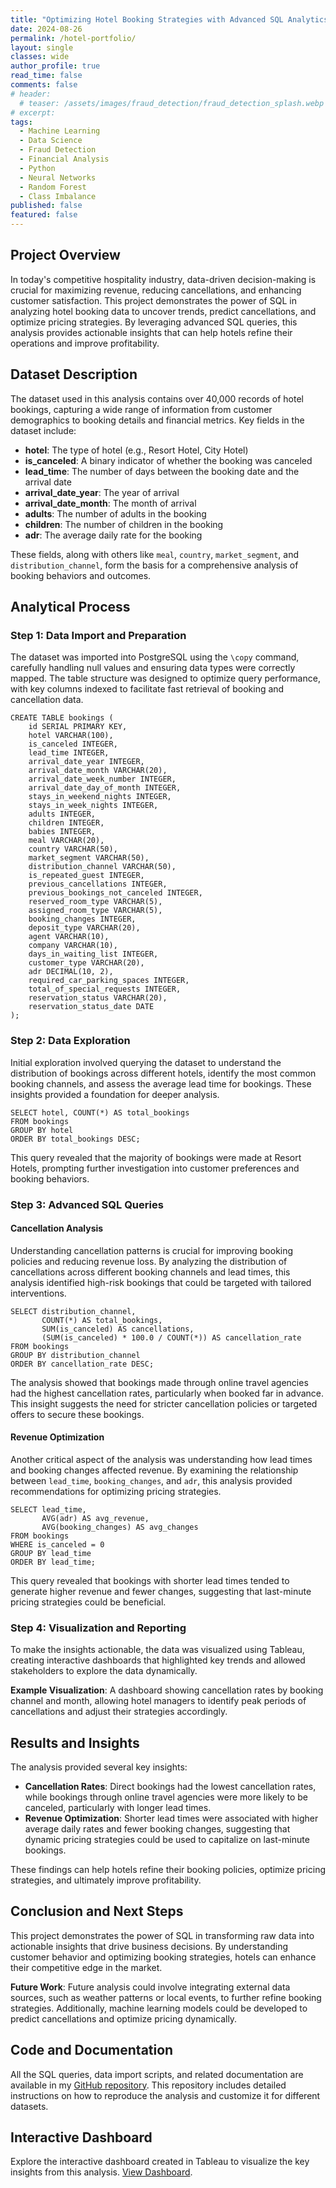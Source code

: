 ```yaml
---
title: "Optimizing Hotel Booking Strategies with Advanced SQL Analytics"
date: 2024-08-26
permalink: /hotel-portfolio/
layout: single
classes: wide
author_profile: true
read_time: false
comments: false
# header:
  # teaser: /assets/images/fraud_detection/fraud_detection_splash.webp
# excerpt: 
tags:
  - Machine Learning
  - Data Science
  - Fraud Detection
  - Financial Analysis
  - Python
  - Neural Networks
  - Random Forest
  - Class Imbalance
published: false
featured: false
---
```


## Project Overview

In today's competitive hospitality industry, data-driven decision-making is crucial for maximizing revenue, reducing cancellations, and enhancing customer satisfaction. This project demonstrates the power of SQL in analyzing hotel booking data to uncover trends, predict cancellations, and optimize pricing strategies. By leveraging advanced SQL queries, this analysis provides actionable insights that can help hotels refine their operations and improve profitability.

## Dataset Description

The dataset used in this analysis contains over 40,000 records of hotel bookings, capturing a wide range of information from customer demographics to booking details and financial metrics. Key fields in the dataset include:

- **hotel**: The type of hotel (e.g., Resort Hotel, City Hotel)
- **is_canceled**: A binary indicator of whether the booking was canceled
- **lead_time**: The number of days between the booking date and the arrival date
- **arrival_date_year**: The year of arrival
- **arrival_date_month**: The month of arrival
- **adults**: The number of adults in the booking
- **children**: The number of children in the booking
- **adr**: The average daily rate for the booking

These fields, along with others like `meal`, `country`, `market_segment`, and `distribution_channel`, form the basis for a comprehensive analysis of booking behaviors and outcomes.

## Analytical Process

### Step 1: Data Import and Preparation

The dataset was imported into PostgreSQL using the `\copy` command, carefully handling null values and ensuring data types were correctly mapped. The table structure was designed to optimize query performance, with key columns indexed to facilitate fast retrieval of booking and cancellation data.

    CREATE TABLE bookings (
        id SERIAL PRIMARY KEY,
        hotel VARCHAR(100),
        is_canceled INTEGER,
        lead_time INTEGER,
        arrival_date_year INTEGER,
        arrival_date_month VARCHAR(20),
        arrival_date_week_number INTEGER,
        arrival_date_day_of_month INTEGER,
        stays_in_weekend_nights INTEGER,
        stays_in_week_nights INTEGER,
        adults INTEGER,
        children INTEGER,
        babies INTEGER,
        meal VARCHAR(20),
        country VARCHAR(50),
        market_segment VARCHAR(50),
        distribution_channel VARCHAR(50),
        is_repeated_guest INTEGER,
        previous_cancellations INTEGER,
        previous_bookings_not_canceled INTEGER,
        reserved_room_type VARCHAR(5),
        assigned_room_type VARCHAR(5),
        booking_changes INTEGER,
        deposit_type VARCHAR(20),
        agent VARCHAR(10),
        company VARCHAR(10),
        days_in_waiting_list INTEGER,
        customer_type VARCHAR(20),
        adr DECIMAL(10, 2),
        required_car_parking_spaces INTEGER,
        total_of_special_requests INTEGER,
        reservation_status VARCHAR(20),
        reservation_status_date DATE
    );

### Step 2: Data Exploration

Initial exploration involved querying the dataset to understand the distribution of bookings across different hotels, identify the most common booking channels, and assess the average lead time for bookings. These insights provided a foundation for deeper analysis.

    SELECT hotel, COUNT(*) AS total_bookings
    FROM bookings
    GROUP BY hotel
    ORDER BY total_bookings DESC;

This query revealed that the majority of bookings were made at Resort Hotels, prompting further investigation into customer preferences and booking behaviors.

### Step 3: Advanced SQL Queries

#### Cancellation Analysis

Understanding cancellation patterns is crucial for improving booking policies and reducing revenue loss. By analyzing the distribution of cancellations across different booking channels and lead times, this analysis identified high-risk bookings that could be targeted with tailored interventions.

    SELECT distribution_channel, 
           COUNT(*) AS total_bookings, 
           SUM(is_canceled) AS cancellations, 
           (SUM(is_canceled) * 100.0 / COUNT(*)) AS cancellation_rate
    FROM bookings
    GROUP BY distribution_channel
    ORDER BY cancellation_rate DESC;

The analysis showed that bookings made through online travel agencies had the highest cancellation rates, particularly when booked far in advance. This insight suggests the need for stricter cancellation policies or targeted offers to secure these bookings.

#### Revenue Optimization

Another critical aspect of the analysis was understanding how lead times and booking changes affected revenue. By examining the relationship between `lead_time`, `booking_changes`, and `adr`, this analysis provided recommendations for optimizing pricing strategies.

    SELECT lead_time, 
           AVG(adr) AS avg_revenue, 
           AVG(booking_changes) AS avg_changes
    FROM bookings
    WHERE is_canceled = 0
    GROUP BY lead_time
    ORDER BY lead_time;

This query revealed that bookings with shorter lead times tended to generate higher revenue and fewer changes, suggesting that last-minute pricing strategies could be beneficial.

### Step 4: Visualization and Reporting

To make the insights actionable, the data was visualized using Tableau, creating interactive dashboards that highlighted key trends and allowed stakeholders to explore the data dynamically.

**Example Visualization**: A dashboard showing cancellation rates by booking channel and month, allowing hotel managers to identify peak periods of cancellations and adjust their strategies accordingly.

## Results and Insights

The analysis provided several key insights:

- **Cancellation Rates**: Direct bookings had the lowest cancellation rates, while bookings through online travel agencies were more likely to be canceled, particularly with longer lead times.
- **Revenue Optimization**: Shorter lead times were associated with higher average daily rates and fewer booking changes, suggesting that dynamic pricing strategies could be used to capitalize on last-minute bookings.

These findings can help hotels refine their booking policies, optimize pricing strategies, and ultimately improve profitability.

## Conclusion and Next Steps

This project demonstrates the power of SQL in transforming raw data into actionable insights that drive business decisions. By understanding customer behavior and optimizing booking strategies, hotels can enhance their competitive edge in the market.

**Future Work**: Future analysis could involve integrating external data sources, such as weather patterns or local events, to further refine booking strategies. Additionally, machine learning models could be developed to predict cancellations and optimize pricing dynamically.

## Code and Documentation

All the SQL queries, data import scripts, and related documentation are available in my [GitHub repository](https://github.com/yourusername/hotel-booking-analysis). This repository includes detailed instructions on how to reproduce the analysis and customize it for different datasets.

## Interactive Dashboard

Explore the interactive dashboard created in Tableau to visualize the key insights from this analysis. [View Dashboard](#).
